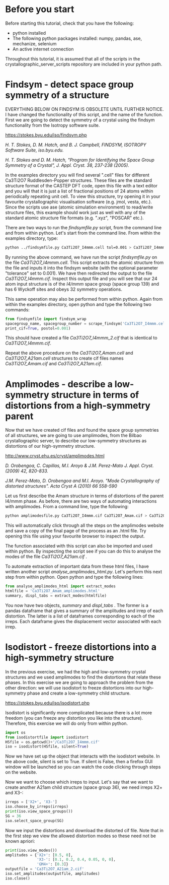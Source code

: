 # Before you start

Before starting this tutorial, check that you have the following:

* python installed
* The following python packages installed: numpy, pandas, ase, mechanize, selenium
* An active internet connection

Throughout this tutorial, it is assumed that all of the scripts in the crystallographic_server_scripts repository are included in your python path.



# Findsym - detect space group symmetry of a structure
EVERYTHING BELOW ON FINDSYM IS OBSOLETE UNTIL FURTHER NOTICE.
I have changed the functionality of this script, and the name of the function.
First we are going to detect the symmetry of a crystal using the findsym functionality from the Isotropy software suite. 

https://stokes.byu.edu/iso/findsym.php

_H. T. Stokes, D. M. Hatch, and B. J. Campbell, FINDSYM, ISOTROPY Software Suite, iso.byu.edu._

_H. T. Stokes and D. M. Hatch, "Program for Identifying the Space Group Symmetry of a Crystal", J. Appl. Cryst. 38, 237-238 (2005)._

In the examples directory you will find several ".cell" files for different Ca3Ti2O7 Ruddlesden-Popper structures. These files are the standard structure format of the CASTEP DFT code, open this file with a text editor and you will that it is just a list of fractional positions of 24 atoms within periodically repeating unit cell. To view this structure, try opening it in your favourite crystallographic visualisation software (e.g. jmol, vesta, etc.). Since the scripts use ase (atomic simulation environment) to read/write structure files, this example should work just as well with any of the standard atomic structure file formats (e.g. ".xyz", "POSCAR" etc.).

There are two ways to run the _findsymfile.py_ script, from the command line and from within python. Let's start from the command line. From within the examples directory, type:

``` bash
python ../findsymfile.py Ca3Ti2O7_I4mmm.cell tol=0.001 > Ca3Ti2O7_I4mmm.cif
```

By running the above command, we have run the script _findsymfile.py_ on the file  _Ca3Ti2O7_I4mmm.cell_. This script extracts the atomic structure from the file and inputs it into the findsym website (with the optional parameter "tolerance" set to 0.001). We have then redirected the output to the file _Ca3Ti2O7_I4mmm.cif_. Inspect this output file and you will see that our 24 atom input structure is of the _I4/mmm_ space group (space group 139) and has 6 Wyckoff sites and obeys 32 symmetry operations.

This same operation may also be performed from within python. Again from within the examples directory, open python and type the following two commands:

```python
from findsymfile import findsym_wrap
spacegroup_name, spacegroup_number = scrape_findsym('Ca3Ti2O7_I4mmm.cell', \
print_cif=True, postol=0.001)
```

This should have created a file _Ca3Ti2O7_I4mmm_2.cif_ that is identical to _Ca3Ti2O7_I4mmm.cif_. 

Repeat the above procedure on the _Ca3Ti2O7_Amam.cell_ and _Ca3Ti2O7_A21am.cell_ structures to create cif files names _Ca3Ti2O7_Amam.cif_ and _Ca3Ti2O7_A21am.cif_.



# Amplimodes - describe a low-symmetry structure in terms of distortions from a high-symmetry parent

Now that we have created cif files and found the space group symmetries of all structures, we are going to use amplimodes, from the Bilbao crystallographic server, to describe our low-symmetry structures as distortions of our high-symmetry structure.

http://www.cryst.ehu.es/cryst/amplimodes.html

_D. Orobengoa, C. Capillas, M.I. Aroyo & J.M. Perez-Mato J. Appl. Cryst. (2009) 42, 820-833._

_J.M. Perez-Mato, D. Orobengoa and M.I. Aroyo. "Mode Crystallography of distorted structures". Acta Cryst A (2010) 66 558-590_

Let us first describe the Amam structure in terms of distortions of the parent I4/mmm phase. As before, there are two ways of automating interactions with amplimodes. From a command line, type the following:

```bash
python amplimodesfile.py Ca3Ti2O7_I4mmm.cif Ca3Ti2O7_Amam.cif > Ca3Ti2O7_Amam_amplimodes.html
```

This will automatically click through all the steps on the amplimodes website and save a copy of the final page of the process as an .html file. Try opening this file using your favourite browser to inspect the output.

The function associated with this script can also be imported and used within python. By inspecting the script see if you can do this to analyse the modes of the file _Ca3Ti2O7_A21am.cif_ .

To automate extraction of important data from these html files, I have written another script _analyse_amplimodes_html.py_. Let's perform this next step from within python. Open python and type the following lines:

```python
from analyse_amplimodes_html import extract_modes
htmlfile = 'Ca3Ti2O7_Amam_amplimodes.html'
summary, displ_tabs = extract_modes(htmlfile)
```

You now have two objects, _summary_ and _displ_tabs_ . The former is a pandas dataframe that gives a summary of the amplitudes and irrep of each distortion. The latter is a list of dataframes corresponding to each of the irreps. Each dataframe gives the displacement vector associated with each irrep.



# Isodistort - freeze distortions into a high-symmetry structure

In the previous exercise, we had the high and low-symmetry crystal structures and we used amplimodes to find the distortions that relate these phases. In this exercise we are going to approach the problem from the other direction: we will use isodistort to freeze distortions into our high-symmetry phase and create a low-symmetry child structure.

https://stokes.byu.edu/iso/isodistort.php

Isodistort is significantly more complicated because there is a lot more freedom (you can freeze any distortion you like into the structure). Therefore, this exercise we will do only from within python.

```python
import os
from isodistortfile import isodistort
HSfile = os.getcwd()+'/Ca3Ti2O7_I4mmm.cif'
iso = isodistort(HSfile, silent=True)
```

Now we have set up the object that interacts with the isodistort website. In the above code, silent is set to True. If silent is False, then a firefox GUI window will be launched so you can watch the code clicking through steps on the website.

Now we want to choose which irreps to input. Let's say that we want to create another A21am child structure (space group 36), we need irreps X2+ and X3-:

```python
irreps = ['X2+', 'X3-']
iso.choose_by_irreps(irreps)
print(iso.view_space_groups())
SG = 36
iso.select_space_group(SG)
```

Now we input the distortions and download the distorted cif file. Note that in the first step we view the allowed distortion modes so these need not be known apriori:

```python
print(iso.view_modes())
amplitudes = {'X2+': [0.5, 0],
              'X3-': [0.1, 0.2, 0.4, 0.05, 0, 0],
              'GM4+': [0.3]}
outputfile = 'Ca3Ti2O7_A21am_2.cif'
iso.set_amplitudes(outputfile, amplitudes)
iso.close()
```
